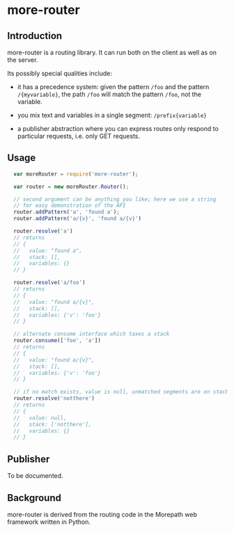 more-router
===========

Introduction
------------

more-router is a routing library. It can run both on the client as
well as on the server.

Its possibly special qualities include:

* it has a precedence system: given the pattern `/foo` and the pattern
  `/{myvariable}`, the path `/foo` will match the pattern `/foo`, not
  the variable.

* you mix text and variables in a single segment: `/prefix{variable}`

* a publisher abstraction where you can express routes only respond to
  particular requests, i.e. only GET requests.

Usage
-----

```javascript
  var moreRouter = require('more-router');

  var router = new moreRouter.Router();

  // second argument can be anything you like; here we use a string
  // for easy demonstration of the API
  router.addPattern('a', 'found a');
  router.addPattern('a/{v}', 'found a/{v}')

  router.resolve('a')
  // returns
  // {
  //   value: "found a",
  //   stack: [],
  //   variables: {}
  // }

  router.resolve('a/foo')
  // returns
  // {
  //   value: "found a/{v}",
  //   stack: [],
  //   variables: {'v': 'foo'}
  // }

  // alternate consume interface which taxes a stack
  router.consume(['foo', 'a'])
  // returns
  // {
  //   value: "found a/{v}",
  //   stack: [],
  //   variables: {'v': 'foo'}
  // }

  // if no match exists, value is null, unmatched segments are on stack
  router.resolve('notthere')
  // returns
  // {
  //   value: null,
  //   stack: ['notthere'],
  //   variables: {}
  // }
```

Publisher
---------

To be documented.

Background
----------

more-router is derived from the routing code in the Morepath web
framework written in Python.